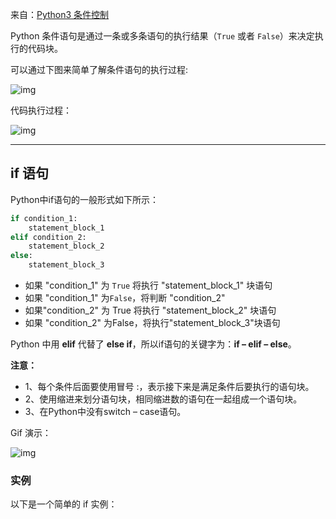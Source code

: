 来自：[Python3 条件控制](https://www.runoob.com/python3/python3-conditional-statements.html)



Python 条件语句是通过一条或多条语句的执行结果（`True` 或者 `False`）来决定执行的代码块。

 可以通过下图来简单了解条件语句的执行过程:

 ![img](https://www.runoob.com/wp-content/uploads/2013/11/if-condition.jpg) 

代码执行过程：

![img](https://static.runoob.com/images/mix/python-if.webp)

------

## if 语句

Python中if语句的一般形式如下所示：

```python
if condition_1:
    statement_block_1
elif condition_2:
    statement_block_2
else:
    statement_block_3
```



- 如果 "condition_1" 为 `True` 将执行 "statement_block_1" 块语句
- 如果 "condition_1" 为`False`，将判断 "condition_2"
- 如果"condition_2" 为 True 将执行 "statement_block_2" 块语句
- 如果 "condition_2" 为False，将执行"statement_block_3"块语句

 Python 中用 **elif** 代替了 **else if**，所以if语句的关键字为：**if – elif – else**。 

 **注意：**

-  1、每个条件后面要使用冒号 :，表示接下来是满足条件后要执行的语句块。
-  2、使用缩进来划分语句块，相同缩进数的语句在一起组成一个语句块。
-  3、在Python中没有switch – case语句。

Gif 演示：

![img](https://www.runoob.com/wp-content/uploads/2014/05/006faQNTgw1f5wnm0mcxrg30ci07o47l.gif)

### 实例

以下是一个简单的 if 实例：
